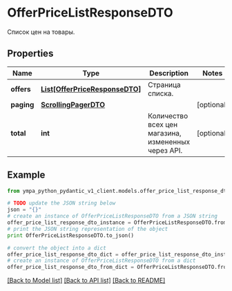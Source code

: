 # OfferPriceListResponseDTO

Список цен на товары.

## Properties
Name | Type | Description | Notes
------------ | ------------- | ------------- | -------------
**offers** | [**List[OfferPriceResponseDTO]**](OfferPriceResponseDTO.md) | Страница списка. | 
**paging** | [**ScrollingPagerDTO**](ScrollingPagerDTO.md) |  | [optional] 
**total** | **int** | Количество всех цен магазина, измененных через API. | [optional] 

## Example

```python
from ympa_python_pydantic_v1_client.models.offer_price_list_response_dto import OfferPriceListResponseDTO

# TODO update the JSON string below
json = "{}"
# create an instance of OfferPriceListResponseDTO from a JSON string
offer_price_list_response_dto_instance = OfferPriceListResponseDTO.from_json(json)
# print the JSON string representation of the object
print OfferPriceListResponseDTO.to_json()

# convert the object into a dict
offer_price_list_response_dto_dict = offer_price_list_response_dto_instance.to_dict()
# create an instance of OfferPriceListResponseDTO from a dict
offer_price_list_response_dto_from_dict = OfferPriceListResponseDTO.from_dict(offer_price_list_response_dto_dict)
```
[[Back to Model list]](../README.md#documentation-for-models) [[Back to API list]](../README.md#documentation-for-api-endpoints) [[Back to README]](../README.md)


